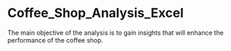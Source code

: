# Coffee_Shop_Analysis_Excel
The main objective of the analysis is to gain insights that will enhance the performance of the coffee shop.
